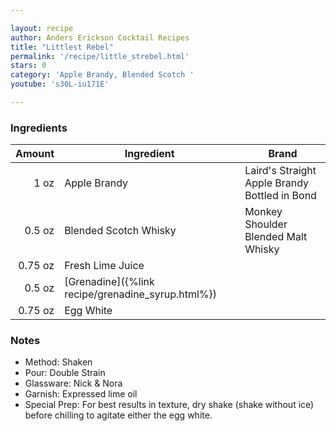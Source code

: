 ```yaml
---

layout: recipe
author: Anders Erickson Cocktail Recipes
title: "Littlest Rebel"
permalink: '/recipe/little_strebel.html'
stars: 0
category: 'Apple Brandy, Blended Scotch '
youtube: 's30L-iu171E'

---
```


### Ingredients

| Amount  | Ingredient               | Brand                                         |
| ------: | --------------------- | --------------------------------------------- |
|    1 oz | Apple Brandy          | Laird's Straight Apple Brandy Bottled in Bond |
|  0.5 oz | Blended Scotch Whisky | Monkey Shoulder Blended Malt Whisky           |
| 0.75 oz | Fresh Lime Juice      |
|  0.5 oz | [Grenadine]({%link recipe/grenadine_syrup.html%})             |
| 0.75 oz | Egg White             |

### Notes

- Method: Shaken
- Pour: Double Strain
- Glassware: Nick & Nora
- Garnish: Expressed lime oil
- Special Prep: For best results in texture, dry shake (shake without ice) before chilling to agitate either the egg white.

